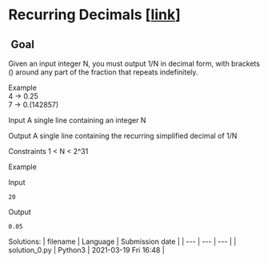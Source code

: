 # Recurring Decimals \[[link](https://www.codingame.com/training/expert/recurring-decimals)\]


 Goal
-----


Given an input integer N, you must output 1/N in decimal form, with brackets () around any part of the fraction that repeats indefinitely.  
  
Example  
4 → 0.25  
7 → 0.(142857)



Input
A single line containing an integer N


Output
A single line containing the recurring simplified decimal of 1/N


Constraints
1 < N < 2^31


Example


Input

```
20
```



Output

```
0.05
```





Solutions:
| filename | Language | Submission date |
| --- | --- | --- |
| solution_0.py | Python3 | 2021-03-19 Fri 16:48 |
